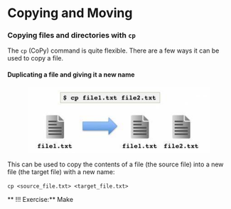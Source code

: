 # Copying and Moving

### Copying files and directories with `cp`

The `cp` (CoPy) command is quite flexible. There are a few ways it can be used to copy a file.

#### Duplicating a file and giving it a new name

<p align="center">
<img width="410" alt="cp example" src="https://github.com/jesshill/CSU-2025FA-DSCI-510-001_LINUX_as_a_computational_platform/blob/main/Images/cp_example.png">
</p>

This can be used to copy the contents of a file (the source file) into a new file (the target file) with a new name:

`cp <source_file.txt> <target_file.txt>`

** !!! Exercise:** Make 
